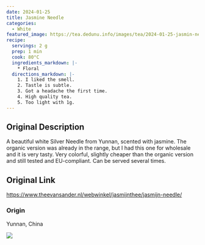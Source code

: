 ```yaml
---
date: 2024-01-25
title: Jasmine Needle
categories:
  - White
featured_image: https://tea.dedunu.info/images/tea/2024-01-25-jasmin-needles-1.jpg
recipe:
  servings: 2 g
  prep: 1 min
  cook: 80°C
  ingredients_markdown: |-
    * Floral
  directions_markdown: |-
    1. I liked the smell.
    2. Tastle is subtle.
    3. Got a headache the first time.
    4. High quality tea.
    5. Too light with 1g.
---
```

## Original Description

A beautiful white Silver Needle from Yunnan, scented with jasmine. The organic version was already in the range, but I had this one for wholesale and it is very tasty. Very colorful, slightly cheaper than the organic version and still tested and EU-compliant. Can be served several times.

## Original Link

<https://www.theevansander.nl/webwinkel/jasmijnthee/jasmijn-needle/>

### Origin 

Yunnan, China

![](https://tea.dedunu.info/images/tea/2024-01-25-jasmin-needles-2.jpg)
